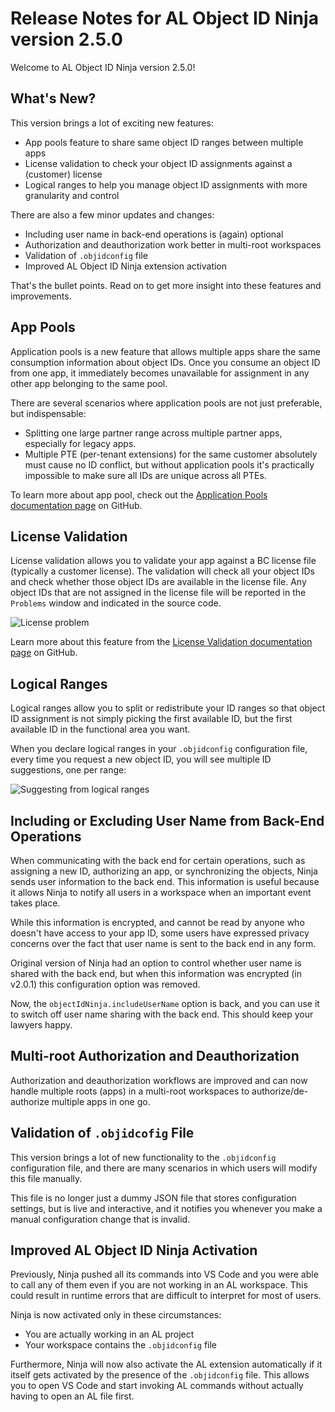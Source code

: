 # Release Notes for AL Object ID Ninja version 2.5.0

Welcome to AL Object ID Ninja version 2.5.0!

## What's New?

This version brings a lot of exciting new features:

-   App pools feature to share same object ID ranges between multiple apps
-   License validation to check your object ID assignments against a (customer) license
-   Logical ranges to help you manage object ID assignments with more granularity and control

There are also a few minor updates and changes:

-   Including user name in back-end operations is (again) optional
-   Authorization and deauthorization work better in multi-root workspaces
-   Validation of `.objidconfig` file
-   Improved AL Object ID Ninja extension activation

That's the bullet points. Read on to get more insight into these features and improvements.

## App Pools

Application pools is a new feature that allows multiple apps share the same consumption information
about object IDs. Once you consume an object ID from one app, it immediately becomes unavailable for
assignment in any other app belonging to the same pool.

There are several scenarios where application pools are not just preferable, but indispensable:

-   Splitting one large partner range across multiple partner apps, especially for legacy apps.
-   Multiple PTE (per-tenant extensions) for the same customer absolutely must cause no ID conflict, but
    without application pools it's practically impossible to make sure all IDs are unique across all PTEs.

To learn more about app pool, check out the [Application Pools documentation page](https://github.com/vjekob/al-objid/blob/master/vscode-extension/docs/app-pools.md)
on GitHub.

## License Validation

License validation allows you to validate your app against a BC license file (typically a customer
license). The validation will check all your object IDs and check whether those object IDs are
available in the license file. Any object IDs that are not assigned in the license file will be
reported in the `Problems` window and indicated in the source code.

![License problem](https://github.com/vjekob/al-objid/blob/master/doc/images/license-problem.png?raw=true)

Learn more about this feature from the [License Validation documentation page](https://github.com/vjekob/al-objid/blob/master/vscode-extension/docs/validate-license.md)
on GitHub.

## Logical Ranges

Logical ranges allow you to split or redistribute your ID ranges so that object ID assignment is not
simply picking the first available ID, but the first available ID in the functional area you want.

When you declare logical ranges in your `.objidconfig` configuration file, every time you request a new
object ID, you will see multiple ID suggestions, one per range:

![Suggesting from logical ranges](https://github.com/vjekob/al-objid/blob/master/doc/images/suggest-logical-ranges.gif?raw=true)

## Including or Excluding User Name from Back-End Operations

When communicating with the back end for certain operations, such as assigning a new ID, authorizing
an app, or synchronizing the objects, Ninja sends user information to the back end. This information
is useful because it allows Ninja to notify all users in a workspace when an important event takes
place.

While this information is encrypted, and cannot be read by anyone who doesn't have access to your app
ID, some users have expressed privacy concerns over the fact that user name is sent to the back end
in any form.

Original version of Ninja had an option to control whether user name is shared with the back end, but
when this information was encrypted (in v2.0.1) this configuration option was removed.

Now, the `objectIdNinja.includeUserName` option is back, and you can use it to switch off user name
sharing with the back end. This should keep your lawyers happy.

## Multi-root Authorization and Deauthorization

Authorization and deauthorization workflows are improved and can now handle multiple roots (apps) in
a multi-root workspaces to authorize/de-authorize multiple apps in one go.

## Validation of `.objidcofig` File

This version brings a lot of new functionality to the `.objidconfig` configuration file, and there
are many scenarios in which users will modify this file manually.

This file is no longer just a dummy JSON file that stores configuration settings, but is live and
interactive, and it notifies you whenever you make a manual configuration change that is invalid.

## Improved AL Object ID Ninja Activation

Previously, Ninja pushed all its commands into VS Code and you were able to call any of them even
if you are not working in an AL workspace. This could result in runtime errors that are difficult
to interpret for most of users.

Ninja is now activated only in these circumstances:

-   You are actually working in an AL project
-   Your workspace contains the `.objidconfig` file

Furthermore, Ninja will now also activate the AL extension automatically if it itself gets activated
by the presence of the `.objidconfig` file. This allows you to open VS Code and start invoking AL
commands without actually having to open an AL file first.
